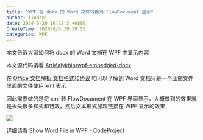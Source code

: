 ```yaml
---
title: "WPF 将 docx 的 Word 文件转换为 FlowDocument 显示"
author: lindexi
date: 2024-5-20 16:22:3 +0800
CreateTime: 2020/8/4 19:30:53
categories: WPF
---
```


本文告诉大家如何将 docx 的 Word 文档在 WPF 中显示内容

<!--more-->


<!-- CreateTime:2020/8/4 19:30:53 -->



本文源代码请看 [ArtMalykhin/wpf-embedded-docx](https://github.com/ArtMalykhin/wpf-embedded-docx )

在 [Office 文档解析 文档格式和协议](https://lindexi.gitee.io/post/Office-%E6%96%87%E6%A1%A3%E8%A7%A3%E6%9E%90-%E6%96%87%E6%A1%A3%E6%A0%BC%E5%BC%8F%E5%92%8C%E5%8D%8F%E8%AE%AE.html ) 咱可以了解到 Word 文档只是一个压缩文件里面的文件使用 xml 表示

因此需要做的是将 xml 转 FlowDocument 在 WPF 界面显示，大概做到的效果就是丢失很多样式和特效，然后文本形式加超链接在 WPF 显示的效果

<!-- ![](image/WPF 将 docx 的 Word 文件转换为 FlowDocument 显示/WPF 将 docx 的 Word 文件转换为 FlowDocument 显示0.png) -->

![](http://image.acmx.xyz/lindexi%2F202084193134675.jpg)

详细请看 [Show Word File in WPF - CodeProject](https://www.codeproject.com/Articles/649064/Show-Word-file-in-WPF )




